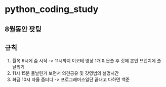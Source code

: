 # python_coding_study

## 8월동안 팟팅 
## 규칙 
1. 월목 9시에 줌 시작 -> 11시까지 이코테 영상 1개 & 문풀 후 깃에 본인 브랜치에 풀날리기 
2. 11시 15분 풀날린거 보면서 의견공유 및 갓영범의 설명시간
3. 화금 10시 자율 줌터디 -> 프로그래머스일단 끝내고 다하면 백준
